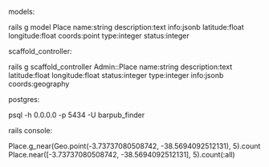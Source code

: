 models:

rails g model Place name:string description:text info:jsonb latitude:float longitude:float coords:point type:integer status:integer

scaffold_controller:

rails g scaffold_controller Admin::Place name:string description:text latitude:float longitude:float status:integer type:integer info:jsonb coords:geography

postgres:

psql -h 0.0.0.0 -p 5434 -U barpub_finder 

rails console:

Place.g_near(Geo.point(-3.73737080508742, -38.5694092512131), 5).count
Place.near([-3.73737080508742, -38.5694092512131], 5).count(:all)